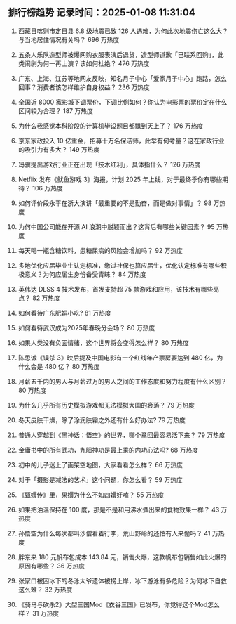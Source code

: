 
## 排行榜趋势 记录时间：2025-01-08 11:31:04
  
  1. 西藏日喀则市定日县 6.8 级地震已致 126 人遇难，为何此次地震伤亡这么大？与当地居住情况有关吗？ 696 万热度
    
  2. 五条人乐队造型师被爆网购衣服表演后退货，造型师道歉「已联系回购」，此类闹剧为何一再上演？该如何杜绝？ 476 万热度
    
  3. 广东、上海、江苏等地网友反映，知名月子中心「爱家月子中心」跑路，怎么回事？消费者该怎样维护自身权益？ 236 万热度
    
  4. 全国近 8000 家影城下调票价，下调比例如何？你认为电影票的票价定在什么区间较为合理？ 187 万热度
    
  5. 为什么我感觉本科阶段的计算机毕设题目都飘到天上了？ 176 万热度
    
  6. 京东家政投入 10 亿重金，招募十万名保洁师，此举有何考量？这在家政行业的吸引力有多大？ 149 万热度
    
  7. 冯骥提出游戏行业正在出现「技术红利」，具体指什么？ 126 万热度
    
  8. Netflix 发布《鱿鱼游戏 3》海报，计划 2025 年上线，对于最终季你有哪些期待？ 106 万热度
    
  9. 如何评价段永平在浙大演讲「最重要的不是勤奋，而是做对事情」？ 98 万热度
    
  10. 为何中国公司能在开源 AI 浪潮中脱颖而出？这背后有哪些关键因素？ 95 万热度
    
  11. 每天喝一瓶含糖饮料，患糖尿病的风险会增加吗？ 92 万热度
    
  12. 多地优化应届毕业生认定标准，缴过社保也算应届生，优化认定标准有哪些积极意义？为何应届生身份备受青睐？ 84 万热度
    
  13. 英伟达 DLSS 4 技术发布，首发支持超 75 款游戏和应用，该技术有哪些亮点？ 82 万热度
    
  14. 如何看待广东肥娟小吃? 81 万热度
    
  15. 如何看待武汉成为2025年春晚分会场？ 80 万热度
    
  16. 如果人类没有负面情绪，这个世界将会变得怎么样？ 80 万热度
    
  17. 陈思诚《误杀 3》映后提及中国电影有一个红线年产票房要达到 480 亿，为什么会是 480 亿？ 80 万热度
    
  18. 月薪五千内的男人与月薪过万的男人之间的工作态度和努力程度有什么区别？ 80 万热度
    
  19. 为什么几乎所有历史模拟游戏都无法模拟大国的衰落？ 79 万热度
    
  20. 冬天皮肤干燥，除了涂润肤霜之外还有什么好办法? 79 万热度
    
  21. 普通人穿越到《黑神话：悟空》的世界，哪个章回最容易活下来？ 79 万热度
    
  22. 金庸书中的所有武功，九阳神功是最上乘的内功心法吗? 68 万热度
    
  23. 初中的儿子迷上了画架空地图，大家看看怎么样？ 66 万热度
    
  24. 对于「摄影是减法的艺术」这个问题，你怎么看？ 59 万热度
    
  25. 《甄嬛传》里，果嬛为什么不如四嬛好嗑？ 55 万热度
    
  26. 如果把油温保持在 100 度，那是不是和用沸水煮出来的食物效果一样？ 43 万热度
    
  27. 孙悟空为什么每次都叫沙僧看着行李，荒山野岭的还怕有人来偷吗？ 41 万热度
    
  28. 胖东来 180 元帆布包成本 143.84 元，销售火爆，这款帆布包销售如此火爆的原因有哪些？ 36 万热度
    
  29. 张家口被困冰下的冬泳大爷遗体被捞上岸，冰下游泳有多危险？为何冰下自救这么难？ 32 万热度
    
  30. 《骑马与砍杀2》大型三国Mod《衣谷三国》已发布，你觉得这个Mod怎么样？ 31 万热度
    
